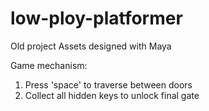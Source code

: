 # low-ploy-platformer
Old project
Assets designed with Maya

Game mechanism:
1. Press 'space' to traverse between doors
2. Collect all hidden keys to unlock final gate
